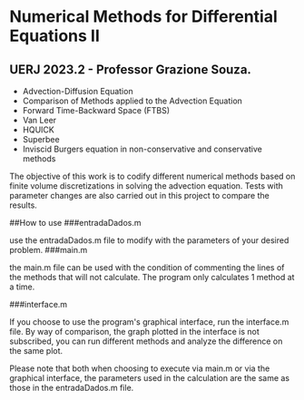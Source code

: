 # Numerical Methods for Differential Equations II

## UERJ 2023.2 - Professor Grazione Souza.

- Advection-Diffusion Equation
- Comparison of Methods applied to the Advection Equation
- Forward Time-Backward Space (FTBS)
- Van Leer
- HQUICK
- Superbee
- Inviscid Burgers equation in non-conservative and conservative methods

The objective of this work is to codify different numerical methods based on finite volume discretizations in solving the advection equation. Tests with parameter changes are also carried out in this project to compare the results.

##How to use
###entradaDados.m

use the entradaDados.m file to modify with the parameters of your desired problem.
###main.m

the main.m file can be used with the condition of commenting the lines of the methods that will not calculate. The program only calculates 1 method at a time.

###interface.m

If you choose to use the program's graphical interface, run the interface.m file. By way of comparison, the graph plotted in the interface is not subscribed, you can run different methods and analyze the difference on the same plot.

Please note that both when choosing to execute via main.m or via the graphical interface, the parameters used in the calculation are the same as those in the entradaDados.m file.